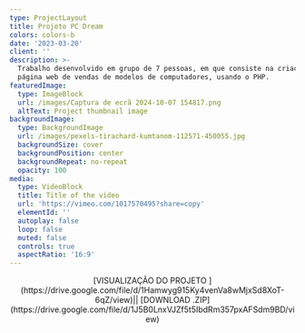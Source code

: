 ```yaml
---
type: ProjectLayout
title: Projeto PC Dream
colors: colors-b
date: '2023-03-20'
client: ''
description: >-
  Trabalho desenvolvido em grupo de 7 pessoas, em que consiste na criação de uma
  página web de vendas de modelos de computadores, usando o PHP.
featuredImage:
  type: ImageBlock
  url: /images/Captura de ecrã 2024-10-07 154817.png
  altText: Project thumbnail image
backgroundImage:
  type: BackgroundImage
  url: /images/pexels-tirachard-kumtanom-112571-450055.jpg
  backgroundSize: cover
  backgroundPosition: center
  backgroundRepeat: no-repeat
  opacity: 100
media:
  type: VideoBlock
  title: Title of the video
  url: 'https://vimeo.com/1017570495?share=copy'
  elementId: ''
  autoplay: false
  loop: false
  muted: false
  controls: true
  aspectRatio: '16:9'
---
```

<div style="text-align: center">[VISUALIZAÇÃO DO PROJETO   ](https://drive.google.com/file/d/1Hamwyg915Ky4venVa8wMjxSd8XoT-6qZ/view)||  [DOWNLOAD .ZIP](https://drive.google.com/file/d/1J5B0LnxVJZf5t5IbdRm357pxAFSdm9BD/view)</div>

<div style="text-align: center"></div>

